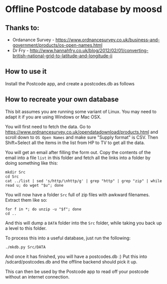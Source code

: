 # Offline Postcode database by moosd
## Thanks to:
- Ordanance Survey - https://www.ordnancesurvey.co.uk/business-and-government/products/os-open-names.html
- Dr Fry - http://www.hannahfry.co.uk/blog/2012/02/01/converting-british-national-grid-to-latitude-and-longitude-ii

## How to use it
Install the Postcode app, and create a postcodes.db as follows

## How to recreate your own database
This bit assumes you are running some variant of Linux. You may need to adapt it if you are using Windows or Mac OSX.

You will first need to fetch the data. Go to https://www.ordnancesurvey.co.uk/opendatadownload/products.html and scroll down to `OS Open Names` and make sure "Supply format" is CSV. Then Shift+Select all the items in the list from HP to TV to get all the data.

You will get an email after filling the form out. Copy the contents of the email into a file `list` in this folder and fetch all the links into a folder by doing something like this:

```
mkdir Src
cd Src
cat ../list | sed 's/http/\nhttp/g' | grep "http" | grep "zip" | while read u; do wget "$u"; done
```

You will now have a folder `Src` full of zip files with awkward filenames. Extract them like so:

```
for f in *; do unzip -u "$f"; done
cd ..
```

And this will dump a `DATA` folder into the `Src` folder, while taking you back up a level to this folder.

To process this into a useful database, just run the following:

```
./mkdb.py Src/DATA
```

And once it has finished, you will have a postcodes.db :) Put this into /sdcard/postcodes.db and the offline backend should pick it up.

This can then be used by the Postcode app to read off your postcode without an internet connection.

